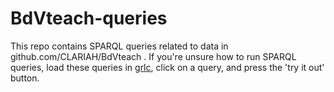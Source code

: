# BdVteach-queries
This repo contains SPARQL queries related to data in github.com/CLARIAH/BdVteach .
If you're unsure how to run SPARQL queries, load these queries in [grlc](http://grlc.io/api/CLARIAH/BdVteach-queries), click on a query, and press the 'try it out' button.
